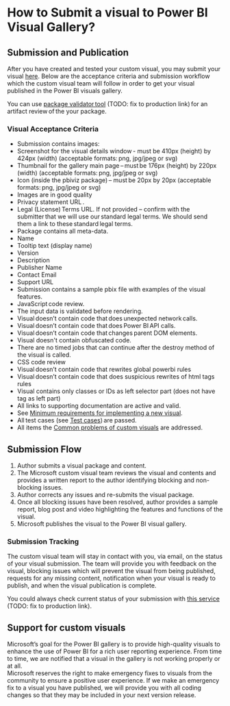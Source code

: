 # How to Submit a visual to Power BI Visual Gallery? 
## Submission and Publication  
After you have created and tested your custom visual, you may submit your visual [here](https://app.powerbi.com/visuals/info#submit). Below are the acceptance criteria and submission workflow which the custom visual team will follow in order to get your visual published in the Power BI visuals gallery.  

You can use [package validator tool](https://powerbi-validator-v-glpol.herokuapp.com) (TODO: fix to production link) for an artifact review of the your package.

### Visual Acceptance Criteria   
- Submission contains images:  
 - Screenshot for the visual details window - must be 410px (height) by 424px (width) (acceptable formats: png, jpg/jpeg or svg)  
 - Thumbnail for the gallery main page – must be 176px (height) by 220px (width) (acceptable formats: png, jpg/jpeg or svg)  
 - Icon (inside the pbiviz package) – must be 20px by 20px (acceptable formats: png, jpg/jpeg or svg)  
 - Images are in good quality 
- Privacy statement URL .  
- Legal (License) Terms URL. If not provided – confirm with the submitter that we will use our standard legal terms. We should send them a link to these standard legal terms.   
- Package contains all meta-data.  
 - Name    
 - Tooltip text (display name)    
 - Version    
 - Description    
 - Publisher Name    
 - Contact Email    
 - Support URL      
- Submission contains a sample pbix file with examples of the visual features.  
- JavaScript code review.    
 - The input data is validated before rendering.   
 - Visual doesn’t contain code that does unexpected network calls.     
 - Visual doesn’t contain code that does Power BI API calls.    
 - Visual doesn’t contain code that changes parent DOM elements.    
 - Visual doesn't contain obfuscated code.   
 - There are no timed jobs that can continue after the destroy method of the visual is called.
- CSS code review
 - Visual doesn’t contain code that rewrites global powerbi rules 
 - Visual doesn’t contain code that does suspicious rewrites of html tags rules 
 - Visual contains only classes or IDs as left selector part (does not have tag as left part)
- All links to supporting documentation are active and valid.  
- See [Minimum requirements for implementing a new visual](https://github.com/Microsoft/PowerBI-visuals-core/wiki/Minimum-requirements-for-implementing-a-new-visual).
- All test cases (see [Test cases](./SubmissionTesting.md)) are passed.
- All items the [Common problems of custom visuals](./SubmissionCommonProblems.md) are addressed.

## Submission Flow  
1. Author submits a visual package and content.  
2. The Microsoft custom visual team reviews the visual and contents and provides a written report to the author identifying blocking and non-blocking issues.  
3. Author corrects any issues and re-submits the visual package.  
4. Once all blocking issues have been resolved, author provides a sample report, blog post and video highlighting the features and functions of the visual.  
5. Microsoft publishes the visual to the Power BI visual gallery.  
 
### Submission Tracking  
The custom visual team will stay in contact with you, via email, on the status of your visual submission. The team will provide you with feedback on the visual, blocking issues which will prevent the visual from being published, requests for any missing content, notification when your visual is ready to publish, and when the visual publication is complete.  

You could always check current status of your submission with [this service](https://powerbi-validator-v-glpol.herokuapp.com) (TODO: fix to production link). 
 
## Support for custom visuals  
Microsoft’s goal for the Power BI gallery is to provide high-quality visuals to enhance the use of Power BI for a rich user reporting experience. From time to time, we are notified that a visual in the gallery is not working properly or at all.  
Microsoft reserves the right to make emergency fixes to visuals from the community to ensure a positive user experience. If we make an emergency fix to a visual you have published, we will provide you with all coding changes so that they may be included in your next version release.  
 
 
